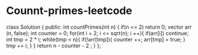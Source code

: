 # Counnt-primes-leetcode

class Solution {
public:
    int countPrimes(int n) {
        if(n <= 2) return 0;
        vector<bool> arr (n, false);
        int counter = 0;
        for(int i = 2; i <= sqrt(n); i ++){
            if(arr[i]) continue;
            int tmp = 2 * i;
            while(tmp < n){
                if(!arr[tmp]){
                    counter ++;
                    arr[tmp] = true;
                }
                tmp += i;
            }
        }
        return n - counter - 2 ;
    }
};
